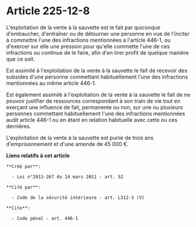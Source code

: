 # Article 225-12-8

L'exploitation de la vente à la sauvette est le fait par quiconque d'embaucher, d'entraîner ou de détourner une personne en
vue de l'inciter à commettre l'une des infractions mentionnées à l'article 446-1, ou d'exercer sur elle une pression pour
qu'elle commette l'une de ces infractions ou continue de le faire, afin d'en tirer profit de quelque manière que ce soit. 

Est assimilé à l'exploitation de la vente à la sauvette le fait de recevoir des subsides d'une personne commettant
habituellement l'une des infractions mentionnées au même article 446-1. 

Est également assimilé à l'exploitation de la vente à la sauvette le fait de ne pouvoir justifier de ressources correspondant
à son train de vie tout en exerçant une influence de fait, permanente ou non, sur une ou plusieurs personnes commettant
habituellement l'une des infractions mentionnées audit article 446-1 ou en étant en relation habituelle avec cette ou ces
dernières.

L'exploitation de la vente à la sauvette est punie de trois ans d'emprisonnement et d'une amende de 45 000 €.

**Liens relatifs à cet article**

	**Créé par**:

	  - Loi n°2011-267 du 14 mars 2011 - art. 52

	**Cité par**:

	  - Code de la sécurité intérieure - art. L312-3 (V)

	**Cite**:

	  - Code pénal - art. 446-1
